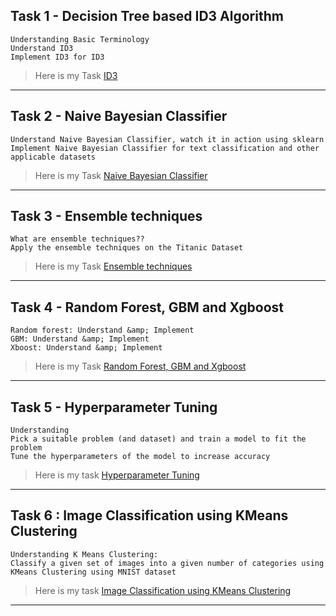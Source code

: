 ## Task 1 - Decision Tree based ID3 Algorithm
```
Understanding Basic Terminology
Understand ID3
Implement ID3 for ID3
```
> Here is my Task [ID3](https://colab.research.google.com/drive/1ktHzOXXt0UhUnQiYGx2JIyT4Yltqce8p)

---
## Task 2 - Naive Bayesian Classifier
```
Understand Naive Bayesian Classifier, watch it in action using sklearn
Implement Naive Bayesian Classifier for text classification and other applicable datasets
```
> Here is my Task [Naive Bayesian Classifier](https://colab.research.google.com/drive/1SV0jADE2StTdVPyKrhBDNtWNPZSX71Gg)

---
## Task 3 - Ensemble techniques
```
What are ensemble techniques??
Apply the ensemble techniques on the Titanic Dataset
```
> Here is my Task [Ensemble techniques](https://colab.research.google.com/drive/1TRyNLafVy0G7aVgP2J62uBZMk14Tmzq_)

---
## Task 4 - Random Forest, GBM and Xgboost
```
Random forest: Understand &amp; Implement
GBM: Understand &amp; Implement
Xboost: Understand &amp; Implement
```
> Here is my Task [Random Forest, GBM and Xgboost](https://colab.research.google.com/drive/1KIUj6zMK-976B7FucVdeW0pzGSH4Q3X6?usp=sharing)

---
## Task 5 - Hyperparameter Tuning
```
Understanding
Pick a suitable problem (and dataset) and train a model to fit the problem
Tune the hyperparameters of the model to increase accuracy
```
> Here is my task [Hyperparameter Tuning](https://colab.research.google.com/drive/1GvlaPz4GfBnrPBLjmhYB-vnjqDl_eev5?usp=sharing)

---
## Task 6 : Image Classification using KMeans Clustering
```
Understanding K Means Clustering:
Classify a given set of images into a given number of categories using KMeans Clustering using MNIST dataset
```
> Here is my task [Image Classification using KMeans Clustering](https://colab.research.google.com/drive/1FvdLZRL2MbAuS6LUmMEXk6LHSjtt8Rc9?usp=sharing)

---
